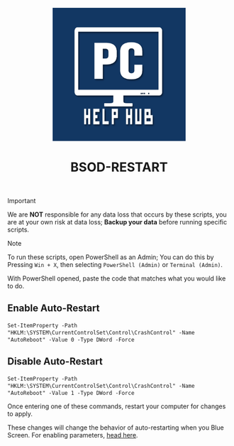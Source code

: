 <p align="center">
  <img src="https://github.com/shinthebean1/pchh-assets/blob/main/logo.png" width="300" height="300">
</p>


<div align="center">
  <h1><strong>BSOD-RESTART</strong></h1>
</div>

‎ 

> [!IMPORTANT]
>
> We are **NOT** responsible for any data loss that occurs by these scripts, you are at your own risk at data loss; **Backup your data** before running specific scripts.

> [!NOTE]
> To run these scripts, open PowerShell as an Admin; You can do this by Pressing `Win + X`, then selecting `PowerShell (Admin)` or `Terminal (Admin)`.
> 
> With PowerShell opened, paste the code that matches what you would like to do.


## Enable Auto-Restart
```pwsh
Set-ItemProperty -Path "HKLM:\SYSTEM\CurrentControlSet\Control\CrashControl" -Name "AutoReboot" -Value 0 -Type DWord -Force
```

## Disable Auto-Restart
```pwsh
Set-ItemProperty -Path "HKLM:\SYSTEM\CurrentControlSet\Control\CrashControl" -Name "AutoReboot" -Value 1 -Type DWord -Force
```

Once entering one of these commands, restart your computer for changes to apply.

These changes will change the behavior of auto-restarting when you Blue Screen. For enabling parameters, [head here](https://github.com/PC-Help-Hub/pchh-main/blob/main/utils/bsod-detail.ps1). 
